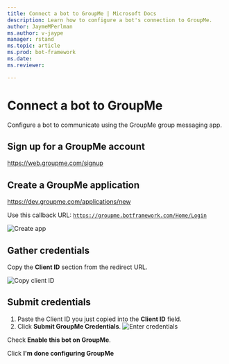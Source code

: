 ```yaml
---
title: Connect a bot to GroupMe | Microsoft Docs
description: Learn how to configure a bot's connection to GroupMe.
author: JaymeMPerlman
ms.author: v-jaype
manager: rstand
ms.topic: article
ms.prod: bot-framework
ms.date:
ms.reviewer:

---
```

# Connect a bot to GroupMe

Configure a bot to communicate using the GroupMe group messaging app.

## Sign up for a GroupMe account

https://web.groupme.com/signup 

## Create a GroupMe application

https://dev.groupme.com/applications/new 

Use this callback URL: <code>https://groupme.botframework.com/Home/Login</code>

<!-- verify that this is the correct callback for everyone or if they need to specify something specific because reasons-->

![Create app](~/media/channels/GM-StepApp.png)

## Gather credentials

Copy the **Client ID** section from the redirect URL.

![Copy client ID](~/media/channels/GM-StepClientId.png)

## Submit credentials

1. Paste the Client ID you just copied into the **Client ID** field.
2. Click **Submit GroupMe Credentials**.
![Enter credentials](~/media/channels/GM-StepApp.png)

Check **Enable this bot on GroupMe**.

Click **I'm done configuring GroupMe**

